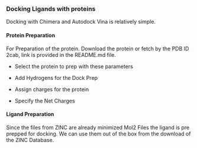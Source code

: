 ### Docking Ligands with proteins

Docking with Chimera and Autodock Vina is relatively simple. 

#### Protein Preparation

For Preparation of the protein. Download the protein or fetch by the PDB ID 2cab, link is provided in the README.md file. 

- Select the protein to prep with these parameters

- Add Hydrogens for the Dock Prep

- Assign charges for the protein

- Specify the Net Charges

#### Ligand Preparation

Since the files from ZINC are already minimized Mol2 Files the ligand is pre prepped for docking. We can use them out of the box from the download of the ZINC Database. 

